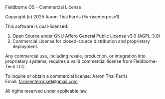 Fieldborne OS – Commercial License

Copyright (c) 2025 Aaron Thai Farris (Farrisenterprise1)

This software is dual-licensed:
1. Open Source under GNU Affero General Public License v3.0 (AGPL-3.0)
2. Commercial License for closed-source distribution and proprietary deployment.

Any commercial use, including resale, production, or integration into proprietary systems, requires a valid commercial license from Fieldborne-Tech LLC.

To inquire or obtain a commercial license:
  Aaron Thai Farris  
  Email: farrisenterprise1@gmail.com

All rights reserved under applicable law.
